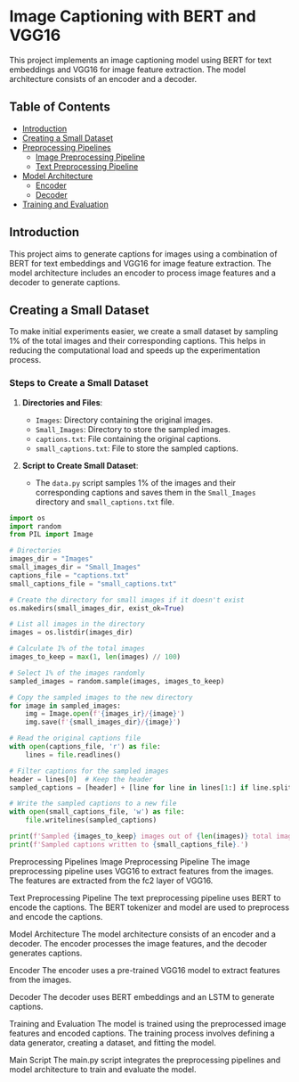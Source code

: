 # Image Captioning with BERT and VGG16

This project implements an image captioning model using BERT for text embeddings and VGG16 for image feature extraction. The model architecture consists of an encoder and a decoder.

## Table of Contents

- [Introduction](#introduction)
- [Creating a Small Dataset](#creating-a-small-dataset)
- [Preprocessing Pipelines](#preprocessing-pipelines)
  - [Image Preprocessing Pipeline](#image-preprocessing-pipeline)
  - [Text Preprocessing Pipeline](#text-preprocessing-pipeline)
- [Model Architecture](#model-architecture)
  - [Encoder](#encoder)
  - [Decoder](#decoder)
- [Training and Evaluation](#training-and-evaluation)

## Introduction

This project aims to generate captions for images using a combination of BERT for text embeddings and VGG16 for image feature extraction. The model architecture includes an encoder to process image features and a decoder to generate captions.

## Creating a Small Dataset

To make initial experiments easier, we create a small dataset by sampling 1% of the total images and their corresponding captions. This helps in reducing the computational load and speeds up the experimentation process.

### Steps to Create a Small Dataset

1. **Directories and Files**:
   - `Images`: Directory containing the original images.
   - `Small_Images`: Directory to store the sampled images.
   - `captions.txt`: File containing the original captions.
   - `small_captions.txt`: File to store the sampled captions.

2. **Script to Create Small Dataset**:
   - The `data.py` script samples 1% of the images and their corresponding captions and saves them in the `Small_Images` directory and `small_captions.txt` file.


```python
import os
import random
from PIL import Image

# Directories
images_dir = "Images"
small_images_dir = "Small_Images"
captions_file = "captions.txt"
small_captions_file = "small_captions.txt"

# Create the directory for small images if it doesn't exist
os.makedirs(small_images_dir, exist_ok=True)

# List all images in the directory
images = os.listdir(images_dir)

# Calculate 1% of the total images
images_to_keep = max(1, len(images) // 100)

# Select 1% of the images randomly
sampled_images = random.sample(images, images_to_keep)

# Copy the sampled images to the new directory
for image in sampled_images:
    img = Image.open(f'{images_ir}/{image}')
    img.save(f'{small_images_dir}/{image}')

# Read the original captions file
with open(captions_file, 'r') as file:
    lines = file.readlines()

# Filter captions for the sampled images
header = lines[0]  # Keep the header
sampled_captions = [header] + [line for line in lines[1:] if line.split(',')[0] in sampled_images]

# Write the sampled captions to a new file
with open(small_captions_file, 'w') as file:
    file.writelines(sampled_captions)

print(f'Sampled {images_to_keep} images out of {len(images)} total images.')
print(f'Sampled captions written to {small_captions_file}.')
```
Preprocessing Pipelines
Image Preprocessing Pipeline
The image preprocessing pipeline uses VGG16 to extract features from the images. The features are extracted from the fc2 layer of VGG16.

Text Preprocessing Pipeline
The text preprocessing pipeline uses BERT to encode the captions. The BERT tokenizer and model are used to preprocess and encode the captions.

Model Architecture
The model architecture consists of an encoder and a decoder. The encoder processes the image features, and the decoder generates captions.

Encoder
The encoder uses a pre-trained VGG16 model to extract features from the images.


Decoder
The decoder uses BERT embeddings and an LSTM to generate captions.

Training and Evaluation
The model is trained using the preprocessed image features and encoded captions. The training process involves defining a data generator, creating a dataset, and fitting the model.

Main Script
The main.py script integrates the preprocessing pipelines and model architecture to train and evaluate the model.

